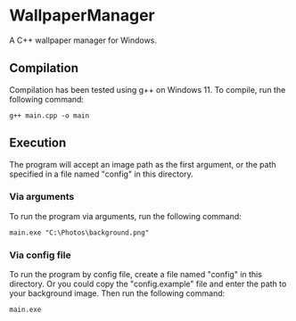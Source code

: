 # WallpaperManager
A C++ wallpaper manager for Windows.

## Compilation
Compilation has been tested using g++ on Windows 11.
To compile, run the following command:
```
g++ main.cpp -o main
```

## Execution
The program will accept an image path as the first argument, or the path specified in a file named "config" in this directory.
### Via arguments
To run the program via arguments, run the following command:
```
main.exe "C:\Photos\background.png"
```
### Via config file
To run the program by config file, create a file named "config" in this directory. Or you could copy the "config.example" file and enter the path to your background image.
Then run the following command:
```
main.exe
```